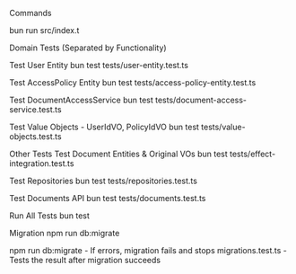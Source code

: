 Commands

bun run src/index.t


Domain Tests (Separated by Functionality)

Test User Entity 
bun test tests/user-entity.test.ts

Test AccessPolicy Entity 
bun test tests/access-policy-entity.test.ts

Test DocumentAccessService 
bun test tests/document-access-service.test.ts

Test Value Objects - UserIdVO, PolicyIdVO 
bun test tests/value-objects.test.ts


Other Tests
Test Document Entities & Original VOs
bun test tests/effect-integration.test.ts

Test Repositories
bun test tests/repositories.test.ts

Test Documents API
bun test tests/documents.test.ts


Run All Tests
bun test 

Migration
npm run db:migrate 

npm run db:migrate - If errors, migration fails and stops
migrations.test.ts - Tests the result after migration succeeds

